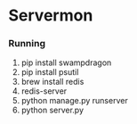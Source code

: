 # Servermon

### Running
1. pip install swampdragon
2. pip install psutil
3. brew install redis
4. redis-server
5. python manage.py runserver
6. python server.py

